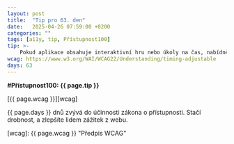 ```yaml
---
layout: post
title:  "Tip pro 63. den"
date:   2025-04-26 07:59:00 +0200
categories: ""
tags: [a11y, tip, Přístupnost100]
tip: >- 
    Pokud aplikace obsahuje interaktivní hru nebo úkoly na čas, nabídněte režim bez časového omezení nebo s možností pauzy pro uživatele s pomalejší reakcí.
wcag: https://www.w3.org/WAI/WCAG22/Understanding/timing-adjustable
days: 63
---
```

**#Přístupnost100: {{ page.tip }}**

[{{ page.wcag }}][wcag]

{{ page.days }} dnů zvývá do účinnosti zákona o přístupnosti. Stačí drobnost, a zlepšíte lidem zážitek z webu.

[wcag]: {{ page.wcag }} "Předpis WCAG"
